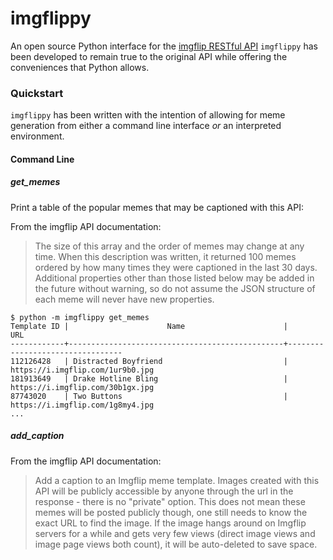 # imgflippy
An open source Python interface for the [imgflip RESTful API](https://api.imgflip.com) `imgflippy` has been developed
to remain true to the original API while offering the conveniences that Python allows.

### Quickstart
`imgflippy` has been written with the intention of allowing for meme generation from either a command line
interface *or* an interpreted environment.

#### Command Line

##### get_memes
Print a table of the popular memes that may be captioned with this API:

From the imgflip API documentation:
> The size of this array and the order of memes may change at any time. When this description was written, it returned
> 100 memes ordered by how many times they were captioned in the last 30 days. Additional properties other than those
> listed below may be added in the future without warning, so do not assume the JSON structure of each meme will never
> have new properties.

```
$ python -m imgflippy get_memes
Template ID |                      Name                      |               URL
------------+------------------------------------------------+---------------------------------
112126428   | Distracted Boyfriend                           | https://i.imgflip.com/1ur9b0.jpg
181913649   | Drake Hotline Bling                            | https://i.imgflip.com/30b1gx.jpg
87743020    | Two Buttons                                    | https://i.imgflip.com/1g8my4.jpg
...
```

##### add_caption

From the imgflip API documentation:
> Add a caption to an Imgflip meme template. Images created with this API will be publicly accessible by anyone through
> the url in the response - there is no "private" option. This does not mean these memes will be posted publicly though,
> one still needs to know the exact URL to find the image. If the image hangs around on Imgflip servers for a while and
> gets very few views (direct image views and image page views both count), it will be auto-deleted to save space.
